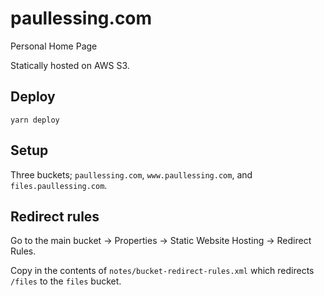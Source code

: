# paullessing.com
Personal Home Page

Statically hosted on AWS S3.

## Deploy
```
yarn deploy
```

## Setup
Three buckets; `paullessing.com`, `www.paullessing.com`, and `files.paullessing.com`.

## Redirect rules
Go to the main bucket -> Properties -> Static Website Hosting -> Redirect Rules.

Copy in the contents of `notes/bucket-redirect-rules.xml` which redirects `/files` to the `files` bucket.
